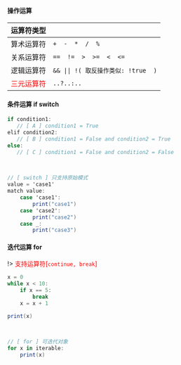 <br/>

<!-- tabs:start -->



#### **操作运算**

| 运算符类型                                |                                     |
| ----------------------------------------- | ----------------------------------- |
| 算术运算符                                | `+  -  *  /  %`                     |
| 关系运算符                                | `==  !=  >  >=  <  <=`              |
| 逻辑运算符                                | `&& \|\| !( 取反操作类似: !true  )` |
| <span style='color:red'>三元运算符</span> | `..?..:..`                          |



#### **条件运算  if switch**

```csharp
if condition1:
   // [ A ] condition1 = True
elif condition2:
   // [ B ] condition1 = False and condition2 = True
else:
   // [ C ] condition1 = False and condition2 = False
    
    
```

```csharp
// [ switch ] 只支持原始模式
value = 'case1'
match value:
    case 'case1':
        print("case1")
    case 'case2':
        print("case2")
    case _:
        print("case3")


```





#### **迭代运算 for**

!> <span style='color:red'>支持运算符[`continue, break`]</span>

```csharp
x = 0
while x < 10:
	if x == 5:
		break
	x = x + 1

print(x)
            
            
```

```csharp
// [ for ] 可迭代对象
for x in iterable:
    print(x)
    
        
```



<!-- tabs:end -->




